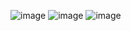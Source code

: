 ![image](https://github.com/user-attachments/assets/4b7fddea-b289-4882-adb4-dfdd8ddd56b9)
![image](https://github.com/user-attachments/assets/2bef758b-c727-49b6-b4d3-92102a14619f)
![image](https://github.com/user-attachments/assets/4c0e1b89-5715-4d41-a4a3-b62cf450a224)


